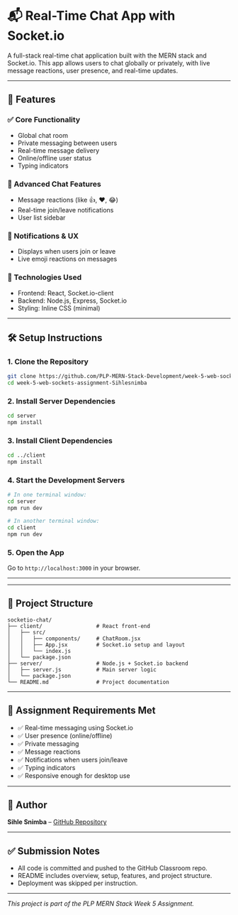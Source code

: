 # 📬 Real-Time Chat App with Socket.io

A full-stack real-time chat application built with the MERN stack and Socket.io. This app allows users to chat globally or privately, with live message reactions, user presence, and real-time updates.

---

## 🚀 Features

### ✅ Core Functionality

- Global chat room
- Private messaging between users
- Real-time message delivery
- Online/offline user status
- Typing indicators

### 🎯 Advanced Chat Features

- Message reactions (like 👍, ❤️, 😂)
- Real-time join/leave notifications
- User list sidebar

### 🔔 Notifications & UX

- Displays when users join or leave
- Live emoji reactions on messages

### 🧩 Technologies Used

- Frontend: React, Socket.io-client
- Backend: Node.js, Express, Socket.io
- Styling: Inline CSS (minimal)

---

## 🛠️ Setup Instructions

### 1. Clone the Repository

```bash
git clone https://github.com/PLP-MERN-Stack-Development/week-5-web-sockets-assignment-Sihlesnimba.git
cd week-5-web-sockets-assignment-Sihlesnimba
```

### 2. Install Server Dependencies

```bash
cd server
npm install
```

### 3. Install Client Dependencies

```bash
cd ../client
npm install
```

### 4. Start the Development Servers

```bash
# In one terminal window:
cd server
npm run dev

# In another terminal window:
cd client
npm run dev
```

### 5. Open the App

Go to `http://localhost:3000` in your browser.

---

---

## 📁 Project Structure

```
socketio-chat/
├── client/                 # React front-end
│   ├── src/
│   │   ├── components/     # ChatRoom.jsx
│   │   ├── App.jsx         # Socket.io setup and layout
│   │   └── index.js
│   └── package.json
├── server/                 # Node.js + Socket.io backend
│   ├── server.js           # Main server logic
│   └── package.json
└── README.md               # Project documentation
```

---

## 🧪 Assignment Requirements Met

- ✅ Real-time messaging using Socket.io
- ✅ User presence (online/offline)
- ✅ Private messaging
- ✅ Message reactions
- ✅ Notifications when users join/leave
- ✅ Typing indicators
- ✅ Responsive enough for desktop use

---

## 👤 Author

**Sihle Snimba** – [GitHub Repository](https://github.com/PLP-MERN-Stack-Development/week-5-web-sockets-assignment-Sihlesnimba)

---

## ✅ Submission Notes

- All code is committed and pushed to the GitHub Classroom repo.
- README includes overview, setup, features, and project structure.
- Deployment was skipped per instruction.

---

_This project is part of the PLP MERN Stack Week 5 Assignment._
